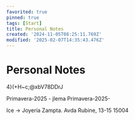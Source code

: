 ```yaml
---
favorited: true
pinned: true
tags: [Start]
title: Personal Notes
created: '2024-11-05T08:25:11.769Z'
modified: '2025-02-07T14:35:43.476Z'
---
```


# Personal Notes

4}(+H~c;@xbV78DDrJ

Primavera-2025  - jlema
Primavera-2025-


Ice -> Joyería Zampta. Avda Rubine, 13-15 15004

